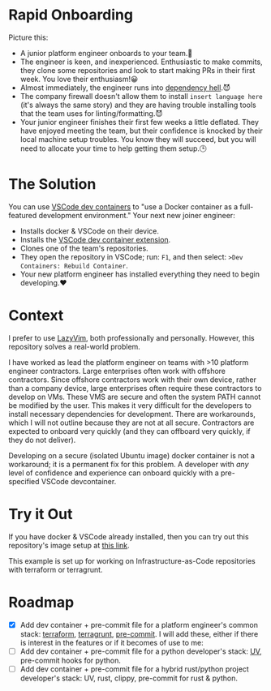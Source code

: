 # Rapid Onboarding
Picture this:
* A junior platform engineer onboards to your team.👶
* The engineer is keen, and inexperienced. Enthusiastic to make commits, they clone some repositories and look to start making PRs in their first week. You love their enthusiasm!😀
* Almost immediately, the engineer runs into [dependency hell](https://en.wikipedia.org/wiki/Dependency_hell).😈
* The company firewall doesn't allow them to install `insert language here` (it's always the same story) and they are having trouble installing tools that the team uses for linting/formatting.😈
* Your junior engineer finishes their first few weeks a little deflated. They have enjoyed meeting the team, but their confidence is knocked by their local machine setup troubles. You know they will succeed, but you will need to allocate your time to help getting them setup.🕒

# The Solution
You can use [VSCode dev containers](https://code.visualstudio.com/docs/devcontainers/create-dev-container#_add-configuration-files-to-a-repository) to "use a Docker container as a full-featured development environment." Your next new joiner engineer:
* Installs docker & VSCode on their device.
* Installs the [VSCode dev container extension](https://marketplace.visualstudio.com/items?itemName=ms-vscode-remote.remote-containers).
* Clones one of the team's repositories.
* They open the repository in VSCode;  run: `F1`, and then select: `>Dev Containers: Rebuild Container`.
* Your new platform engineer has installed everything they need to begin developing.❤️ 

# Context
I  prefer to use [LazyVim](https://www.lazyvim.org/), both professionally and personally. However, this repository solves a real-world problem.

I have worked as lead the platform engineer on teams with >10 platform engineer contractors. Large enterprises often work with offshore contractors. Since offshore contractors work with their own device, rather than a company device, large enterprises often require these contractors to develop on VMs. These VMS are secure and often the system PATH cannot be modified by the user. This makes it very difficult for the developers to install necessary dependencies for development. There are workarounds, which I will not outline because they are not at all secure. Contractors are expected to onboard very quickly (and they can offboard very quickly, if they do not deliver).

Developing on a secure (isolated Ubuntu image) docker container is not a workaround; it is a permanent fix for this problem. A developer with *any* level of confidence and experience can onboard quickly with a pre-specified VSCode devcontainer.

# Try it Out
If you have docker & VSCode already installed, then you can try out this repository's image setup at [this link](https://vscode.dev/redirect?url=vscode://ms-vscode-remote.remote-containers/cloneInVolume?url=https://github.com/TomBurdge/rapid_onboarding.git).

This example is set up for working on Infrastructure-as-Code repositories with terraform or terragrunt.

# Roadmap
- [X] Add dev container + pre-commit file for a platform engineer's common stack: [terraform](https://github.com/hashicorp/terraform), [terragrunt](https://github.com/gruntwork-io/terragrunt), [pre-commit](https://github.com/pre-commit/pre-commit).
I will add these, either if there is interest in the features or if it becomes of use to me:
- [ ] Add dev container + pre-commit file for a python developer's stack: [UV](https://docs.astral.sh/uv/), pre-commit hooks for python.
- [ ] Add dev container + pre-commit file for a hybrid rust/python project developer's stack: UV, rust, clippy, pre-commit for rust & python.
